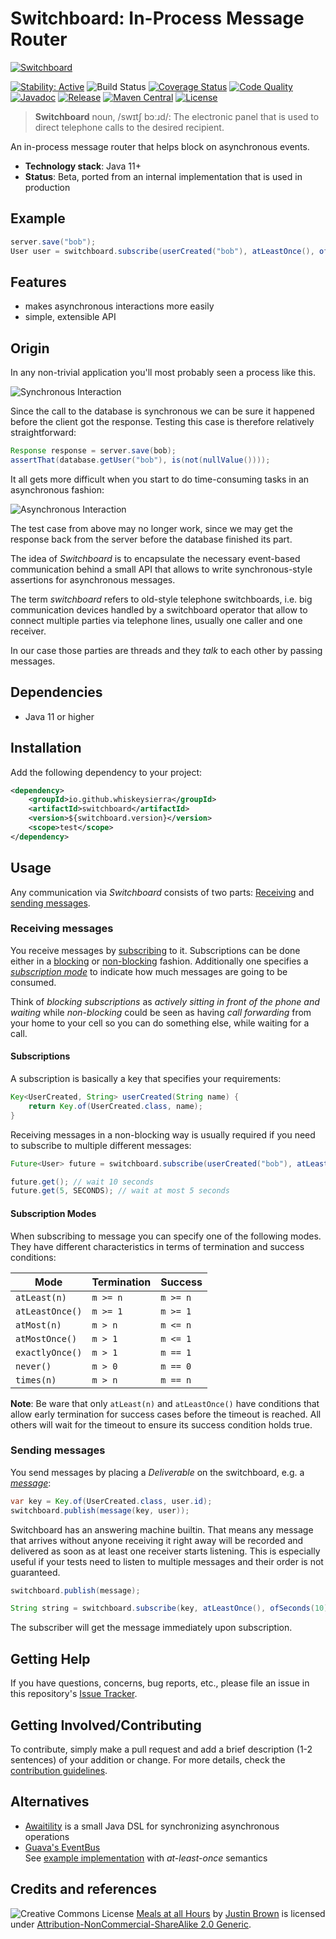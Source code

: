 # Switchboard: In-Process Message Router

[![Switchboard](docs/switchboard.jpg)](https://www.flickr.com/photos/justininsd/7888302222/)

[![Stability: Active](https://masterminds.github.io/stability/active.svg)](https://masterminds.github.io/stability/active.html)
![Build Status](https://github.com/whiskeysierra/switchboard/workflows/build/badge.svg)
[![Coverage Status](https://img.shields.io/coveralls/whiskeysierra/switchboard/main.svg)](https://coveralls.io/r/whiskeysierra/switchboard)
[![Code Quality](https://img.shields.io/codacy/grade/c6117b0da34448b4823c37d53cec9109/main.svg)](https://www.codacy.com/app/whiskeysierra/switchboard)
[![Javadoc](http://javadoc.io/badge/io.github.whiskeysierra/switchboard.svg)](http://www.javadoc.io/doc/io.github.whiskeysierra/switchboard)
[![Release](https://img.shields.io/github/release/whiskeysierra/switchboard.svg)](https://github.com/whiskeysierra/switchboard/releases)
[![Maven Central](https://img.shields.io/maven-central/v/io.github.whiskeysierra/switchboard.svg)](https://maven-badges.herokuapp.com/maven-central/io.github.whiskeysierra/switchboard)
[![License](https://img.shields.io/badge/license-MIT-blue.svg)](https://raw.githubusercontent.com/whiskeysierra/switchboard/main/LICENSE)

> **Switchboard** noun, /swɪtʃ bɔːɹd/: The electronic panel that is used to direct telephone calls to the desired recipient.

An in-process message router that helps block on asynchronous events.
    
- **Technology stack**: Java 11+
- **Status**:  Beta, ported from an internal implementation that is used in production

## Example

```java
server.save("bob");
User user = switchboard.subscribe(userCreated("bob"), atLeastOnce(), ofSeconds(10)).get();
```

## Features

- makes asynchronous interactions more easily
- simple, extensible API
    
## Origin

In any non-trivial application you'll most probably seen a process like this.

![Synchronous Interaction](http://www.websequencediagrams.com/cgi-bin/cdraw?lz=dGl0bGUgU3luY2hyb25vdXMgSW50ZXJhY3Rpb24KCkNsaWVudC0-U2VydmVyOiBSZXF1ZXN0CgAKBi0-RGF0YWJhc2UAEAoACggAKAxzcG9uc2UALAkATwYADgs&s=napkin)
 
Since the call to the database is synchronous we can be sure it happened before the client got the response. Testing this case is therefore relatively 
straightforward:

```java
Response response = server.save(bob);
assertThat(database.getUser("bob"), is(not(nullValue())));
```

It all gets more difficult when you start to do time-consuming tasks in an asynchronous fashion:
 
![Asynchronous Interaction](http://www.websequencediagrams.com/cgi-bin/cdraw?lz=dGl0bGUgQXN5bmNocm9ub3VzIEludGVyYWN0aW9uCgpDbGllbnQtPlNlcnZlcjogUmVxdWVzdAoACgYtPkRhdGFiYXNlAAgSADQGOiBSZXNwb25zZQoAIwgAQQwAFAc&s=napkin)
 
The test case from above may no longer work, since we may get the response back from the server before the database finished its part.

The idea of *Switchboard* is to encapsulate the necessary event-based communication behind a small API that allows to write synchronous-style assertions for 
asynchronous messages.

The term *switchboard* refers to old-style telephone switchboards, i.e. big communication devices handled by a switchboard operator that allow to connect
multiple parties via telephone lines, usually one caller and one receiver.
 
In our case those parties are threads and they *talk* to each other by passing messages.

## Dependencies

- Java 11 or higher

## Installation

Add the following dependency to your project:

```xml
<dependency>
    <groupId>io.github.whiskeysierra</groupId>
    <artifactId>switchboard</artifactId>
    <version>${switchboard.version}</version>
    <scope>test</scope>
</dependency>
```

## Usage

Any communication via *Switchboard* consists of two parts: [Receiving](#receiving-messages) and [sending messages](#sending-messages).

### Receiving messages

You receive messages by [subscribing](#subscriptions) to it. Subscriptions can be done either in a [blocking](#blocking) or [non-blocking](#non-blocking) 
fashion. Additionally one specifies a [*subscription mode*](#subscription-modes) to indicate how much messages are going to be consumed.

Think of *blocking subscriptions* as *actively sitting in front of the phone and waiting* while *non-blocking* could be seen as having *call forwarding* from
your home to your cell so you can do something else, while waiting for a call.

#### Subscriptions

A subscription is basically a key that specifies your requirements:

```java
Key<UserCreated, String> userCreated(String name) {
    return Key.of(UserCreated.class, name);
}
```
Receiving messages in a non-blocking way is usually required if you need to subscribe to multiple different messages:

```java
Future<User> future = switchboard.subscribe(userCreated("bob"), atLeastOnce(), ofSeconds(10));

future.get(); // wait 10 seconds
future.get(5, SECONDS); // wait at most 5 seconds
```

#### Subscription Modes

When subscribing to message you can specify one of the following modes. They have different characteristics in terms of
termination and success conditions:

| Mode            | Termination | Success  | 
|-----------------|-------------|----------|
| `atLeast(n)`    | `m >= n`    | `m >= n` |
| `atLeastOnce()` | `m >= 1`    | `m >= 1` |
| `atMost(n)`     | `m > n`     | `m <= n` |
| `atMostOnce()`  | `m > 1`     | `m <= 1` |
| `exactlyOnce()` | `m > 1`     | `m == 1` |
| `never()`       | `m > 0`     | `m == 0` |
| `times(n)`      | `m > n`     | `m == n` |

**Note**: Be ware that only `atLeast(n)` and `atLeastOnce()` have conditions that allow early termination for success cases before the timeout is reached. All others will wait for the timeout to ensure its success condition holds true. 

### Sending messages

You send messages by placing a *Deliverable* on the switchboard, e.g. a [*message*](#message):

```java
var key = Key.of(UserCreated.class, user.id);
switchboard.publish(message(key, user));
```

Switchboard has an answering machine builtin. That means any message that arrives without anyone receiving it right away will be recorded and delivered as soon as at least one receiver starts listening. This is especially useful if your tests need to listen to multiple messages and their order is not guaranteed.

```java
switchboard.publish(message);

String string = switchboard.subscribe(key, atLeastOnce(), ofSeconds(10));
```

The subscriber will get the message immediately upon subscription.

## Getting Help

If you have questions, concerns, bug reports, etc., please file an issue in this repository's [Issue Tracker](../../issues).

## Getting Involved/Contributing

To contribute, simply make a pull request and add a brief description (1-2 sentences) of your addition or change. For
more details, check the [contribution guidelines](.github/CONTRIBUTING.md).

## Alternatives

- [Awaitility](https://github.com/awaitility/awaitility) is a small Java DSL for synchronizing asynchronous operations
- [Guava's EventBus](https://github.com/google/guava/wiki/EventBusExplained)  
   See [example implementation](src/test/java/switchboard/eventbus) with *at-least-once* semantics

## Credits and references

![Creative Commons License](http://i.creativecommons.org/l/by-nc-sa/2.0/80x15.png)
[Meals at all Hours](https://www.flickr.com/photos/justininsd/7888302222/) by 
[Justin Brown](https://www.flickr.com/photos/justininsd/) is licensed under
[Attribution-NonCommercial-ShareAlike 2.0 Generic](https://creativecommons.org/licenses/by-nc-sa/2.0/).
